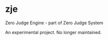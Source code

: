 zje
===

Zero Judge Engine - part of Zero Judge System

An experimental project.
No longer maintained.
